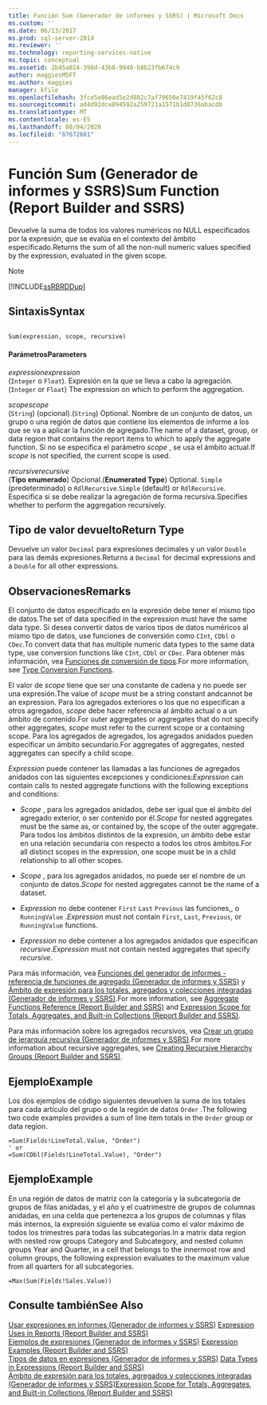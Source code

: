 ```yaml
---
title: Función Sum (Generador de informes y SSRS) | Microsoft Docs
ms.custom: ''
ms.date: 06/13/2017
ms.prod: sql-server-2014
ms.reviewer: ''
ms.technology: reporting-services-native
ms.topic: conceptual
ms.assetid: 2b45a024-398d-43b8-9948-b8b23fb674c9
author: maggiesMSFT
ms.author: maggies
manager: kfile
ms.openlocfilehash: 3fce5e86ead5e2d802c7af79650e7419f45f62c8
ms.sourcegitcommit: ad4d92dce894592a259721a1571b1d8736abacdb
ms.translationtype: MT
ms.contentlocale: es-ES
ms.lasthandoff: 08/04/2020
ms.locfileid: "87672681"
---
```

# <a name="sum-function-report-builder-and-ssrs"></a><span data-ttu-id="9ef3a-102">Función Sum (Generador de informes y SSRS)</span><span class="sxs-lookup"><span data-stu-id="9ef3a-102">Sum Function (Report Builder and SSRS)</span></span>
  <span data-ttu-id="9ef3a-103">Devuelve la suma de todos los valores numéricos no NULL especificados por la expresión, que se evalúa en el contexto del ámbito especificado.</span><span class="sxs-lookup"><span data-stu-id="9ef3a-103">Returns the sum of all the non-null numeric values specified by the expression, evaluated in the given scope.</span></span>  
  
> [!NOTE]  
>  [!INCLUDE[ssRBRDDup](../../includes/ssrbrddup-md.md)]  
  
## <a name="syntax"></a><span data-ttu-id="9ef3a-104">Sintaxis</span><span class="sxs-lookup"><span data-stu-id="9ef3a-104">Syntax</span></span>  
  
```  
  
Sum(expression, scope, recursive)  
```  
  
#### <a name="parameters"></a><span data-ttu-id="9ef3a-105">Parámetros</span><span class="sxs-lookup"><span data-stu-id="9ef3a-105">Parameters</span></span>  
 <span data-ttu-id="9ef3a-106">*expression*</span><span class="sxs-lookup"><span data-stu-id="9ef3a-106">*expression*</span></span>  
 <span data-ttu-id="9ef3a-107">(`Integer` o `Float`). Expresión en la que se lleva a cabo la agregación.</span><span class="sxs-lookup"><span data-stu-id="9ef3a-107">(`Integer` or `Float`) The expression on which to perform the aggregation.</span></span>  
  
 <span data-ttu-id="9ef3a-108">*scope*</span><span class="sxs-lookup"><span data-stu-id="9ef3a-108">*scope*</span></span>  
 <span data-ttu-id="9ef3a-109">(`String`) (opcional).</span><span class="sxs-lookup"><span data-stu-id="9ef3a-109">(`String`) Optional.</span></span> <span data-ttu-id="9ef3a-110">Nombre de un conjunto de datos, un grupo o una región de datos que contiene los elementos de informe a los que se va a aplicar la función de agregado.</span><span class="sxs-lookup"><span data-stu-id="9ef3a-110">The name of a dataset, group, or data region that contains the report items to which to apply the aggregate function.</span></span> <span data-ttu-id="9ef3a-111">Si no se especifica el parámetro *scope* , se usa el ámbito actual.</span><span class="sxs-lookup"><span data-stu-id="9ef3a-111">If *scope* is not specified, the current scope is used.</span></span>  
  
 <span data-ttu-id="9ef3a-112">*recursive*</span><span class="sxs-lookup"><span data-stu-id="9ef3a-112">*recursive*</span></span>  
 <span data-ttu-id="9ef3a-113">(**Tipo enumerado**) Opcional.</span><span class="sxs-lookup"><span data-stu-id="9ef3a-113">(**Enumerated Type**) Optional.</span></span> <span data-ttu-id="9ef3a-114">`Simple` (predeterminado) o `RdlRecursive`.</span><span class="sxs-lookup"><span data-stu-id="9ef3a-114">`Simple` (default) or `RdlRecursive`.</span></span> <span data-ttu-id="9ef3a-115">Especifica si se debe realizar la agregación de forma recursiva.</span><span class="sxs-lookup"><span data-stu-id="9ef3a-115">Specifies whether to perform the aggregation recursively.</span></span>  
  
## <a name="return-type"></a><span data-ttu-id="9ef3a-116">Tipo de valor devuelto</span><span class="sxs-lookup"><span data-stu-id="9ef3a-116">Return Type</span></span>  
 <span data-ttu-id="9ef3a-117">Devuelve un valor `Decimal` para expresiones decimales y un valor `Double` para las demás expresiones.</span><span class="sxs-lookup"><span data-stu-id="9ef3a-117">Returns a `Decimal` for decimal expressions and a `Double` for all other expressions.</span></span>  
  
## <a name="remarks"></a><span data-ttu-id="9ef3a-118">Observaciones</span><span class="sxs-lookup"><span data-stu-id="9ef3a-118">Remarks</span></span>  
 <span data-ttu-id="9ef3a-119">El conjunto de datos especificado en la expresión debe tener el mismo tipo de datos.</span><span class="sxs-lookup"><span data-stu-id="9ef3a-119">The set of data specified in the expression must have the same data type.</span></span> <span data-ttu-id="9ef3a-120">Si desea convertir datos de varios tipos de datos numéricos al mismo tipo de datos, use funciones de conversión como `CInt`, `CDbl` o `CDec`.</span><span class="sxs-lookup"><span data-stu-id="9ef3a-120">To convert data that has multiple numeric data types to the same data type, use conversion functions like `CInt`, `CDbl` or `CDec`.</span></span> <span data-ttu-id="9ef3a-121">Para obtener más información, vea [Funciones de conversión de tipos](https://go.microsoft.com/fwlink/?LinkId=96142).</span><span class="sxs-lookup"><span data-stu-id="9ef3a-121">For more information, see [Type Conversion Functions](https://go.microsoft.com/fwlink/?LinkId=96142).</span></span>  
  
 <span data-ttu-id="9ef3a-122">El valor de *scope* tiene que ser una constante de cadena y no puede ser una expresión.</span><span class="sxs-lookup"><span data-stu-id="9ef3a-122">The value of *scope* must be a string constant andcannot be an expression.</span></span> <span data-ttu-id="9ef3a-123">Para los agregados exteriores o los que no especifican a otros agregados, *scope* debe hacer referencia al ámbito actual o a un ámbito de contenido.</span><span class="sxs-lookup"><span data-stu-id="9ef3a-123">For outer aggregates or aggregates that do not specify other aggregates, *scope* must refer to the current scope or a containing scope.</span></span> <span data-ttu-id="9ef3a-124">Para los agregados de agregados, los agregados anidados pueden especificar un ámbito secundario.</span><span class="sxs-lookup"><span data-stu-id="9ef3a-124">For aggregates of aggregates, nested aggregates can specify a child scope.</span></span>  
  
 <span data-ttu-id="9ef3a-125">*Expression* puede contener las llamadas a las funciones de agregados anidados con las siguientes excepciones y condiciones:</span><span class="sxs-lookup"><span data-stu-id="9ef3a-125">*Expression* can contain calls to nested aggregate functions with the following exceptions and conditions:</span></span>  
  
-   <span data-ttu-id="9ef3a-126">*Scope* , para los agregados anidados, debe ser igual que el ámbito del agregado exterior, o ser contenido por él.</span><span class="sxs-lookup"><span data-stu-id="9ef3a-126">*Scope* for nested aggregates must be the same as, or contained by, the scope of the outer aggregate.</span></span> <span data-ttu-id="9ef3a-127">Para todos los ámbitos distintos de la expresión, un ámbito debe estar en una relación secundaria con respecto a todos los otros ámbitos.</span><span class="sxs-lookup"><span data-stu-id="9ef3a-127">For all distinct scopes in the expression, one scope must be in a child relationship to all other scopes.</span></span>  
  
-   <span data-ttu-id="9ef3a-128">*Scope* , para los agregados anidados, no puede ser el nombre de un conjunto de datos.</span><span class="sxs-lookup"><span data-stu-id="9ef3a-128">*Scope* for nested aggregates cannot be the name of a dataset.</span></span>  
  
-   <span data-ttu-id="9ef3a-129">*Expression* no debe contener `First` `Last` `Previous` las funciones,, o `RunningValue` .</span><span class="sxs-lookup"><span data-stu-id="9ef3a-129">*Expression* must not contain `First`, `Last`, `Previous`, or `RunningValue` functions.</span></span>  
  
-   <span data-ttu-id="9ef3a-130">*Expression* no debe contener a los agregados anidados que especifican *recursive*.</span><span class="sxs-lookup"><span data-stu-id="9ef3a-130">*Expression* must not contain nested aggregates that specify *recursive*.</span></span>  
  
 <span data-ttu-id="9ef3a-131">Para más información, vea [Funciones del generador de informes - referencia de funciones de agregado &#40;Generador de informes y SSRS&#41;](report-builder-functions-aggregate-functions-reference.md) y [Ámbito de expresión para los totales, agregados y colecciones integradas &#40;Generador de informes y SSRS&#41;](expression-scope-for-totals-aggregates-and-built-in-collections.md).</span><span class="sxs-lookup"><span data-stu-id="9ef3a-131">For more information, see [Aggregate Functions Reference &#40;Report Builder and SSRS&#41;](report-builder-functions-aggregate-functions-reference.md) and [Expression Scope for Totals, Aggregates, and Built-in Collections &#40;Report Builder and SSRS&#41;](expression-scope-for-totals-aggregates-and-built-in-collections.md).</span></span>  
  
 <span data-ttu-id="9ef3a-132">Para más información sobre los agregados recursivos, vea [Crear un grupo de jerarquía recursiva &#40;Generador de informes y SSRS&#41;](creating-recursive-hierarchy-groups-report-builder-and-ssrs.md).</span><span class="sxs-lookup"><span data-stu-id="9ef3a-132">For more information about recursive aggregates, see [Creating Recursive Hierarchy Groups &#40;Report Builder and SSRS&#41;](creating-recursive-hierarchy-groups-report-builder-and-ssrs.md).</span></span>  
  
## <a name="example"></a><span data-ttu-id="9ef3a-133">Ejemplo</span><span class="sxs-lookup"><span data-stu-id="9ef3a-133">Example</span></span>  
 <span data-ttu-id="9ef3a-134">Los dos ejemplos de código siguientes devuelven la suma de los totales para cada artículo del grupo o de la región de datos `Order` .</span><span class="sxs-lookup"><span data-stu-id="9ef3a-134">The following two code examples provides a sum of line item totals in the `Order` group or data region.</span></span>  
  
```  
=Sum(Fields!LineTotal.Value, "Order")  
' or   
=Sum(CDbl(Fields!LineTotal.Value), "Order")  
```  
  
## <a name="example"></a><span data-ttu-id="9ef3a-135">Ejemplo</span><span class="sxs-lookup"><span data-stu-id="9ef3a-135">Example</span></span>  
 <span data-ttu-id="9ef3a-136">En una región de datos de matriz con la categoría y la subcategoría de grupos de filas anidadas, y el año y el cuatrimestre de grupos de columnas anidadas, en una celda que pertenezca a los grupos de columnas y filas más internos, la expresión siguiente se evalúa como el valor máximo de todos los trimestres para todas las subcategorías.</span><span class="sxs-lookup"><span data-stu-id="9ef3a-136">In a matrix data region with nested row groups Category and Subcategory, and nested column groups Year and Quarter, in a cell that belongs to the innermost row and column groups, the following expression evaluates to the maximum value from all quarters for all subcategories.</span></span>  
  
```  
=Max(Sum(Fields!Sales.Value))  
```  
  
## <a name="see-also"></a><span data-ttu-id="9ef3a-137">Consulte también</span><span class="sxs-lookup"><span data-stu-id="9ef3a-137">See Also</span></span>  
 <span data-ttu-id="9ef3a-138">[Usar expresiones en informes &#40;Generador de informes y SSRS&#41;](expression-uses-in-reports-report-builder-and-ssrs.md) </span><span class="sxs-lookup"><span data-stu-id="9ef3a-138">[Expression Uses in Reports &#40;Report Builder and SSRS&#41;](expression-uses-in-reports-report-builder-and-ssrs.md) </span></span>  
 <span data-ttu-id="9ef3a-139">[Ejemplos de expresiones &#40;Generador de informes y SSRS&#41;](expression-examples-report-builder-and-ssrs.md) </span><span class="sxs-lookup"><span data-stu-id="9ef3a-139">[Expression Examples &#40;Report Builder and SSRS&#41;](expression-examples-report-builder-and-ssrs.md) </span></span>  
 <span data-ttu-id="9ef3a-140">[Tipos de datos en expresiones &#40;Generador de informes y SSRS&#41;](expressions-report-builder-and-ssrs.md) </span><span class="sxs-lookup"><span data-stu-id="9ef3a-140">[Data Types in Expressions &#40;Report Builder and SSRS&#41;](expressions-report-builder-and-ssrs.md) </span></span>  
 [<span data-ttu-id="9ef3a-141">Ámbito de expresión para los totales, agregados y colecciones integradas &#40;Generador de informes y SSRS&#41;</span><span class="sxs-lookup"><span data-stu-id="9ef3a-141">Expression Scope for Totals, Aggregates, and Built-in Collections &#40;Report Builder and SSRS&#41;</span></span>](expression-scope-for-totals-aggregates-and-built-in-collections.md)  
  
  
